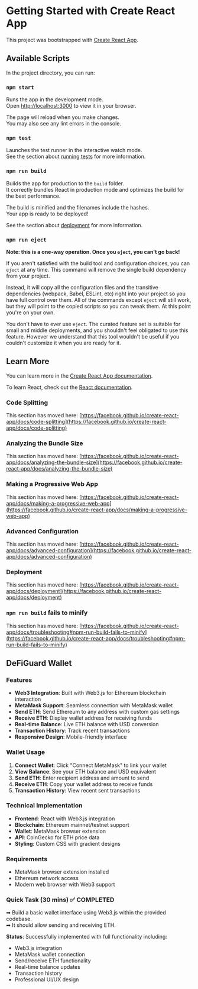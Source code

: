 # Getting Started with Create React App

This project was bootstrapped with [Create React App](https://github.com/facebook/create-react-app).

## Available Scripts

In the project directory, you can run:

### `npm start`

Runs the app in the development mode.\
Open [http://localhost:3000](http://localhost:3000) to view it in your browser.

The page will reload when you make changes.\
You may also see any lint errors in the console.

### `npm test`

Launches the test runner in the interactive watch mode.\
See the section about [running tests](https://facebook.github.io/create-react-app/docs/running-tests) for more information.

### `npm run build`

Builds the app for production to the `build` folder.\
It correctly bundles React in production mode and optimizes the build for the best performance.

The build is minified and the filenames include the hashes.\
Your app is ready to be deployed!

See the section about [deployment](https://facebook.github.io/create-react-app/docs/deployment) for more information.

### `npm run eject`

**Note: this is a one-way operation. Once you `eject`, you can't go back!**

If you aren't satisfied with the build tool and configuration choices, you can `eject` at any time. This command will remove the single build dependency from your project.

Instead, it will copy all the configuration files and the transitive dependencies (webpack, Babel, ESLint, etc) right into your project so you have full control over them. All of the commands except `eject` will still work, but they will point to the copied scripts so you can tweak them. At this point you're on your own.

You don't have to ever use `eject`. The curated feature set is suitable for small and middle deployments, and you shouldn't feel obligated to use this feature. However we understand that this tool wouldn't be useful if you couldn't customize it when you are ready for it.

## Learn More

You can learn more in the [Create React App documentation](https://facebook.github.io/create-react-app/docs/getting-started).

To learn React, check out the [React documentation](https://reactjs.org/).

### Code Splitting

This section has moved here: [https://facebook.github.io/create-react-app/docs/code-splitting](https://facebook.github.io/create-react-app/docs/code-splitting)

### Analyzing the Bundle Size

This section has moved here: [https://facebook.github.io/create-react-app/docs/analyzing-the-bundle-size](https://facebook.github.io/create-react-app/docs/analyzing-the-bundle-size)

### Making a Progressive Web App

This section has moved here: [https://facebook.github.io/create-react-app/docs/making-a-progressive-web-app](https://facebook.github.io/create-react-app/docs/making-a-progressive-web-app)

### Advanced Configuration

This section has moved here: [https://facebook.github.io/create-react-app/docs/advanced-configuration](https://facebook.github.io/create-react-app/docs/advanced-configuration)

### Deployment

This section has moved here: [https://facebook.github.io/create-react-app/docs/deployment](https://facebook.github.io/create-react-app/docs/deployment)

### `npm run build` fails to minify

This section has moved here: [https://facebook.github.io/create-react-app/docs/troubleshooting#npm-run-build-fails-to-minify](https://facebook.github.io/create-react-app/docs/troubleshooting#npm-run-build-fails-to-minify)

## DeFiGuard Wallet

### Features
- **Web3 Integration**: Built with Web3.js for Ethereum blockchain interaction
- **MetaMask Support**: Seamless connection with MetaMask wallet
- **Send ETH**: Send Ethereum to any address with custom gas settings
- **Receive ETH**: Display wallet address for receiving funds
- **Real-time Balance**: Live ETH balance with USD conversion
- **Transaction History**: Track recent transactions
- **Responsive Design**: Mobile-friendly interface

### Wallet Usage

1. **Connect Wallet**: Click "Connect MetaMask" to link your wallet
2. **View Balance**: See your ETH balance and USD equivalent
3. **Send ETH**: Enter recipient address and amount to send
4. **Receive ETH**: Copy your wallet address to receive funds
5. **Transaction History**: View recent sent transactions

### Technical Implementation

- **Frontend**: React with Web3.js integration
- **Blockchain**: Ethereum mainnet/testnet support
- **Wallet**: MetaMask browser extension
- **API**: CoinGecko for ETH price data
- **Styling**: Custom CSS with gradient designs

### Requirements

- MetaMask browser extension installed
- Ethereum network access
- Modern web browser with Web3 support

### Quick Task (30 mins) ✅ COMPLETED
➡ Build a basic wallet interface using Web3.js within the provided codebase.\
➡ It should allow sending and receiving ETH.

**Status**: Successfully implemented with full functionality including:
- Web3.js integration
- MetaMask wallet connection
- Send/receive ETH functionality
- Real-time balance updates
- Transaction history
- Professional UI/UX design


